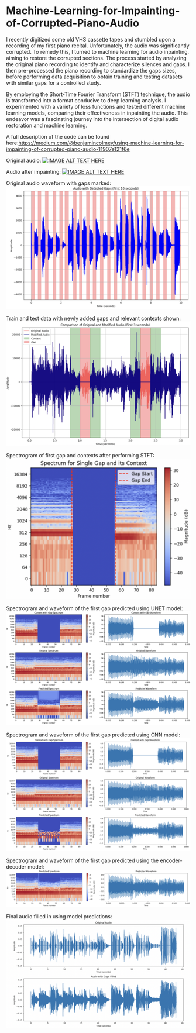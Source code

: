# Machine-Learning-for-Impainting-of-Corrupted-Piano-Audio
I recently digitized some old VHS cassette tapes and stumbled upon a recording of my first piano recital. Unfortunately, the audio was significantly corrupted. To remedy this, I turned to machine learning for audio inpainting, aiming to restore the corrupted sections. The process started by analyzing the original piano recording to identify and characterize silences and gaps. I then pre-processed the piano recording to standardize the gaps sizes, before performing data acquisition to obtain training and testing datasets with similar gaps for a controlled study. 

By employing the Short-Time Fourier Transform (STFT) technique, the audio is transformed into a format conducive to deep learning analysis. I experimented with a variety of loss functions and tested different machine learning models, comparing their effectiveness in inpainting the audio. This endeavor was a fascinating journey into the intersection of digital audio restoration and machine learning. 

A full description of the code can be found here:https://medium.com/@benjamincolmey/using-machine-learning-for-impainting-of-corrupted-piano-audio-11907e121f6e

Original audio:
[![IMAGE ALT TEXT HERE](https://img.youtube.com/vi/ifMcBhQmidI/0.jpg)](https://www.youtube.com/watch?v=ifMcBhQmidI)

Audio after impainting:
[![IMAGE ALT TEXT HERE](https://img.youtube.com/vi/7tZy8RvBF5c/0.jpg)](https://www.youtube.com/watch?v=7tZy8RvBF5c)


Original audio waveform with gaps marked:
![alt text](https://github.com/bcolmey/Machine-Learning-for-Impainting-of-Corrupted-Piano-Audio/blob/main/Images/original_audio.jpg)

Train and test data with newly added gaps and relevant contexts shown:
![alt text](https://github.com/bcolmey/Machine-Learning-for-Impainting-of-Corrupted-Piano-Audio/blob/main/Images/train_test_data.jpg)

Spectrogram of first gap and contexts after performing STFT:
![alt text](https://github.com/bcolmey/Machine-Learning-for-Impainting-of-Corrupted-Piano-Audio/blob/main/Images/stft.jpg)

Spectrogram and waveform of the first gap predicted using UNET model:
![alt text](https://github.com/bcolmey/Machine-Learning-for-Impainting-of-Corrupted-Piano-Audio/blob/main/Images/cnn_gap.jpg)

Spectrogram and waveform of the first gap predicted using CNN model:
![alt text](https://github.com/bcolmey/Machine-Learning-for-Impainting-of-Corrupted-Piano-Audio/blob/main/Images/Unet.jpg)

Spectrogram and waveform of the first gap predicted using the encoder-decoder model:
![alt text](https://github.com/bcolmey/Machine-Learning-for-Impainting-of-Corrupted-Piano-Audio/blob/main/Images/encoder_decoder_gap.jpg)

Final audio filled in using model predictions:
![alt text](https://github.com/bcolmey/Machine-Learning-for-Impainting-of-Corrupted-Piano-Audio/blob/main/Images/final_audio.jpg)
